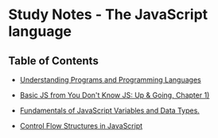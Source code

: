 # Study Notes - The JavaScript language

## Table of Contents

- [Understanding Programs and Programming Languages](https://github.com/jgchoti/studynote/blob/main/learning-js/programming-languages.md)

- [Basic JS from You Don't Know JS: Up & Going, Chapter 1)](https://github.com/jgchoti/studynote/blob/main/learning-js/js-basic.md)

- [Fundamentals of JavaScript Variables and Data Types.](https://github.com/jgchoti/studynote/blob/main/learning-js/js-variable.md)

- [Control Flow Structures in JavaScript](https://github.com/jgchoti/studynote/blob/main/learning-js/js-control-flow.md)
